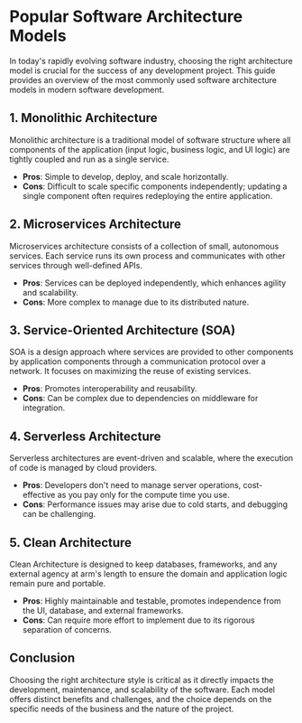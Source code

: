 # Popular Software Architecture Models

In today's rapidly evolving software industry, choosing the right architecture model is crucial for the success of any development project. This guide provides an overview of the most commonly used software architecture models in modern software development.

## 1. Monolithic Architecture

Monolithic architecture is a traditional model of software structure where all components of the application (input logic, business logic, and UI logic) are tightly coupled and run as a single service.

- **Pros**: Simple to develop, deploy, and scale horizontally.
- **Cons**: Difficult to scale specific components independently; updating a single component often requires redeploying the entire application.

## 2. Microservices Architecture

Microservices architecture consists of a collection of small, autonomous services. Each service runs its own process and communicates with other services through well-defined APIs.

- **Pros**: Services can be deployed independently, which enhances agility and scalability.
- **Cons**: More complex to manage due to its distributed nature.

## 3. Service-Oriented Architecture (SOA)

SOA is a design approach where services are provided to other components by application components through a communication protocol over a network. It focuses on maximizing the reuse of existing services.

- **Pros**: Promotes interoperability and reusability.
- **Cons**: Can be complex due to dependencies on middleware for integration.

## 4. Serverless Architecture

Serverless architectures are event-driven and scalable, where the execution of code is managed by cloud providers.

- **Pros**: Developers don't need to manage server operations, cost-effective as you pay only for the compute time you use.
- **Cons**: Performance issues may arise due to cold starts, and debugging can be challenging.

## 5. Clean Architecture

Clean Architecture is designed to keep databases, frameworks, and any external agency at arm's length to ensure the domain and application logic remain pure and portable.

- **Pros**: Highly maintainable and testable, promotes independence from the UI, database, and external frameworks.
- **Cons**: Can require more effort to implement due to its rigorous separation of concerns.

## Conclusion

Choosing the right architecture style is critical as it directly impacts the development, maintenance, and scalability of the software. Each model offers distinct benefits and challenges, and the choice depends on the specific needs of the business and the nature of the project.
